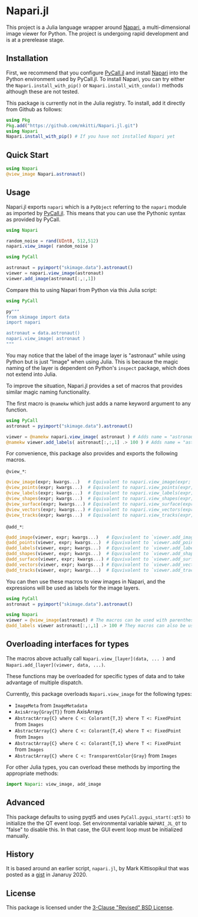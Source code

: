 # Napari.jl

This project is a Julia language wrapper around [Napari](https://github.com/napari/napari), a multi-dimensional image viewer for Python. The project is undergoing rapid development and is at a prerelease stage.

## Installation

First, we recommend that you configure [PyCall.jl](https://github.com/JuliaPy/PyCall.jl) and install [Napari](https://github.com/napari/napari) into the Python environment
used by PyCall.jl. To install Napari, you can try either the `Napari.install_with_pip()` or `Napari.install_with_conda()` methods although these are not tested.

This package is currently not in the Julia registry. To install, add it directly from Github as follows:

```julia
using Pkg
Pkg.add("https://github.com/mkitti/Napari.jl.git")
using Napari
Napari.install_with_pip() # If you have not installed Napari yet
```

## Quick Start

```julia
using Napari
@view_image Napari.astronaut()
```

## Usage

Napari.jl exports `napari` which is a `PyObject` referring to the `napari` module as imported by [PyCall.jl](https://github.com/JuliaPy/PyCall.jl). This means that you can use the Pythonic syntax as provided by PyCall.

```julia
using Napari

random_noise = rand(UInt8, 512,512)
napari.view_image( random_noise )

using PyCall

astronaut = pyimport("skimage.data").astronaut()
viewer = napari.view_image(astronaut)
viewer.add_image(astronaut[:,:,1])
```

Compare this to using Napari from Python via this Julia script:
```julia
using PyCall

py"""
from skimage import data
import napari

astronaut = data.astronaut()
napari.view_image( astronaut )
"""
```
You may notice that the label of the image layer is "astronaut" while using Python but is just "Image" when using Julia. This is because the magic naming of the layer is dependent on Python's `inspect` package, which does not extend into Julia.

To improve the situation, Napari.jl provides a set of macros that provides similar magic naming functionality.

The first macro is `@namekw` which just adds a name keyword argument to any function.
```julia
using PyCall
astronaut = pyimport("skimage.data").astronaut()

viewer = @namekw napari.view_image( astronaut ) # Adds name = "astronaut" keyword argument
@namekw viewer.add_labels( astronaut[:,:,1] .> 100 ) # Adds name = "astronaut[:,:,1] .> 100" keyword argument
```

For convenience, this package also provides and exports the following macros.

`@view_*`:
```julia
@view_image(expr; kwargs...)   # Equivalent to napari.view_image(expr; name = string( :(expr) ), kwargs... )
@view_points(expr; kwargs...)  # Equivalent to napari.view_points(expr; name = string( :(expr) ), kwargs... )
@view_labels(expr; kwargs...)  # Equivalent to napari.view_labels(expr; name = string( :(expr) ), kwargs... )
@view_shapes(expr; kwargs...)  # Equivalent to napari.view_shapes(expr; name = string( :(expr) ), kwargs... )
@view_surface(expr; kwargs...) # Equivalent to napari.view_surface(expr; name = string( :(expr) ), kwargs... )
@view_vectors(expr; kwargs...) # Equivalent to napari.view_vectors(expr; name = string( :(expr) ), kwargs... )
@view_tracks(expr; kwargs...)  # Equivalent to napari.view_tracks(expr; name = string( :(expr) ), kwargs... )
```

`@add_*`:
```julia
@add_image(viewer, expr; kwargs...)   # Equvivalent to `viewer.add_image(expr; kwargs...)
@add_points(viewer, expr; kwargs...)  # Equvivalent to `viewer.add_points(expr; kwargs...)
@add_labels(viewer, expr; kwargs...)  # Equvivalent to `viewer.add_labels(expr; kwargs...)
@add_shapes(viewer, expr; kwargs...)  # Equvivalent to `viewer.add_shapes(expr; kwargs...)
@add_surface(viewer, expr; kwargs...) # Equvivalent to `viewer.add_surface(expr; kwargs...)
@add_vectors(viewer, expr; kwargs...) # Equvivalent to `viewer.add_vectors(expr; kwargs...)
@add_tracks(viewer, expr; kwargs...)  # Equvivalent to `viewer.add_tracks(expr; kwargs...)
```

You can then use these macros to view images in Napari, and the expressions will be used as labels for the image layers.

```julia
using PyCall
astronaut = pyimport("skimage.data").astronaut()

using Napari
viewer = @view_image(astronaut) # The macros can be used with parentheses
@add_labels viewer astronaut[:,:,1] .> 100 # They macros can also be used without parentheses and commas
```

## Overloading interfaces for types

The macros above actually call `Napari.view_[layer](data, ... )` and `Napari.add_[layer](viewer, data, ...)`.

These functions may be overloaded for specific types of data and to take advantage of multiple dispatch.

Currently, this package overloads `Napari.view_image` for the following types:
* `ImageMeta` from `ImageMetadata`
* `AxisArray{Gray{T}}` from AxisArrays
* `AbstractArray{C} where C <: Colorant{T,3} where T <: FixedPoint` from `Images`
* `AbstractArray{C} where C <: Colorant{T,4} where T <: FixedPoint` from `Images`
* `AbstractArray{C} where C <: Colorant{T,1} where T <: FixedPoint` from `Images`
* `AbstractArray{C} where C <: TransparentColor{Gray}` from `Images`

For other Julia types, you can overload these methods by importing the appropriate methods:

```julia
import Napari: view_image, add_image
```

## Advanced

This package defaults to using pyqt5 and uses `PyCall.pygui_start(:qt5)` to initialize the the QT event loop.
Set environmental variable `NAPARI_JL_QT` to "false" to disable this. In that case, the GUI event loop must
be initialized manually.

## History

It is based around an earlier script, `napari.jl`, by Mark Kittisopikul that was posted as a [gist](https://gist.github.com/mkitti/2f7c5fc3d3f8b0d15dd13f6d67b0e73d) in Janaruy 2020.

## License

This package is licensed under the [3-Clause "Revised" BSD License](https://github.com/mkitti/Napari.jl/blob/main/LICENSE).